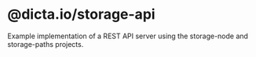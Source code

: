 # @dicta.io/storage-api

Example implementation of a REST API server using the storage-node and storage-paths projects.
